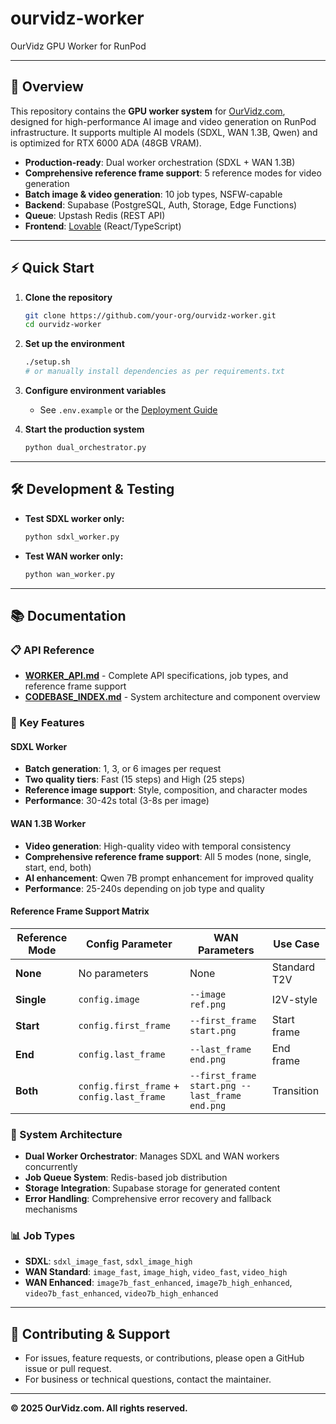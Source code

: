 # ourvidz-worker

OurVidz GPU Worker for RunPod

---

## 🚀 Overview
This repository contains the **GPU worker system** for [OurVidz.com](https://ourvidz.lovable.app/), designed for high-performance AI image and video generation on RunPod infrastructure. It supports multiple AI models (SDXL, WAN 1.3B, Qwen) and is optimized for RTX 6000 ADA (48GB VRAM).

- **Production-ready**: Dual worker orchestration (SDXL + WAN 1.3B)
- **Comprehensive reference frame support**: 5 reference modes for video generation
- **Batch image & video generation**: 10 job types, NSFW-capable
- **Backend**: Supabase (PostgreSQL, Auth, Storage, Edge Functions)
- **Queue**: Upstash Redis (REST API)
- **Frontend**: [Lovable](https://ourvidz.lovable.app/) (React/TypeScript)

---

## ⚡ Quick Start

1. **Clone the repository**
   ```bash
   git clone https://github.com/your-org/ourvidz-worker.git
   cd ourvidz-worker
   ```

2. **Set up the environment**
   ```bash
   ./setup.sh
   # or manually install dependencies as per requirements.txt
   ```

3. **Configure environment variables**
   - See `.env.example` or the [Deployment Guide](docs/DEPLOYMENT.md#🔑-environment-configuration)

4. **Start the production system**
   ```bash
   python dual_orchestrator.py
   ```

---

## 🛠️ Development & Testing
- **Test SDXL worker only:**
  ```bash
  python sdxl_worker.py
  ```
- **Test WAN worker only:**
  ```bash
  python wan_worker.py
  ```

---

## 📚 Documentation

### **📋 API Reference**
- **[WORKER_API.md](./WORKER_API.md)** - Complete API specifications, job types, and reference frame support
- **[CODEBASE_INDEX.md](./CODEBASE_INDEX.md)** - System architecture and component overview

### **🎯 Key Features**

#### **SDXL Worker**
- **Batch generation**: 1, 3, or 6 images per request
- **Two quality tiers**: Fast (15 steps) and High (25 steps)
- **Reference image support**: Style, composition, and character modes
- **Performance**: 30-42s total (3-8s per image)

#### **WAN 1.3B Worker**
- **Video generation**: High-quality video with temporal consistency
- **Comprehensive reference frame support**: All 5 modes (none, single, start, end, both)
- **AI enhancement**: Qwen 7B prompt enhancement for improved quality
- **Performance**: 25-240s depending on job type and quality

#### **Reference Frame Support Matrix**
| **Reference Mode** | **Config Parameter** | **WAN Parameters** | **Use Case** |
|-------------------|---------------------|-------------------|--------------|
| **None** | No parameters | None | Standard T2V |
| **Single** | `config.image` | `--image ref.png` | I2V-style |
| **Start** | `config.first_frame` | `--first_frame start.png` | Start frame |
| **End** | `config.last_frame` | `--last_frame end.png` | End frame |
| **Both** | `config.first_frame` + `config.last_frame` | `--first_frame start.png --last_frame end.png` | Transition |

### **🔧 System Architecture**
- **Dual Worker Orchestrator**: Manages SDXL and WAN workers concurrently
- **Job Queue System**: Redis-based job distribution
- **Storage Integration**: Supabase storage for generated content
- **Error Handling**: Comprehensive error recovery and fallback mechanisms

### **📊 Job Types**
- **SDXL**: `sdxl_image_fast`, `sdxl_image_high`
- **WAN Standard**: `image_fast`, `image_high`, `video_fast`, `video_high`
- **WAN Enhanced**: `image7b_fast_enhanced`, `image7b_high_enhanced`, `video7b_fast_enhanced`, `video7b_high_enhanced`

---

## 🤝 Contributing & Support
- For issues, feature requests, or contributions, please open a GitHub issue or pull request.
- For business or technical questions, contact the maintainer.

---

**© 2025 OurVidz.com. All rights reserved.**
